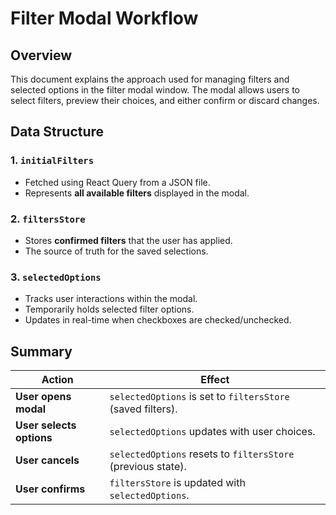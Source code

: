 # Filter Modal Workflow

## Overview
This document explains the approach used for managing filters and selected options in the filter modal window. The modal allows users to select filters, preview their choices, and either confirm or discard changes.

## Data Structure
### 1. `initialFilters`
- Fetched using React Query from a JSON file.
- Represents **all available filters** displayed in the modal.

### 2. `filtersStore`
- Stores **confirmed filters** that the user has applied.
- The source of truth for the saved selections.

### 3. `selectedOptions`
- Tracks user interactions within the modal.
- Temporarily holds selected filter options.
- Updates in real-time when checkboxes are checked/unchecked.

## Summary

| **Action**              | **Effect**                                           |
|-------------------------|-----------------------------------------------------|
| **User opens modal**    | `selectedOptions` is set to `filtersStore` (saved filters). |
| **User selects options** | `selectedOptions` updates with user choices.       |
| **User cancels**        | `selectedOptions` resets to `filtersStore` (previous state). |
| **User confirms**       | `filtersStore` is updated with `selectedOptions`.   |

